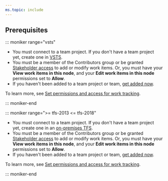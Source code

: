 ```yaml
---
ms.topic: include
---
```



## Prerequisites

::: moniker range="vsts"

* You must connect to a team project. If you don't have a team project yet, create one in [VSTS](/vsts/organizations/accounts/set-up-vs). 
* You must be a member of the Contributors group or be granted [Stakeholder access](/vsts/organizations/security/get-started-stakeholder) to add or modify work items. Or, you must have your **View work items in this node**, and your **Edit work items in this node** permissions set to **Allow**. 
* If you haven't been added to a team project or team, [get added now](/vsts/organizations/accounts/add-account-users-assign-access-levels). 

To learn more, see [Set permissions and access for work tracking](/vsts/organizations/security/set-permissions-access-work-tracking).


::: moniker-end

::: moniker range=">= tfs-2013 <= tfs-2018"

* You must connect to a team project. If you don't have a team project yet, create one in an [on-premises TFS](/vsts/organizations/projects/create-project).
*  You must be a member of the Contributors group or be granted [Stakeholder access](/vsts/organizations/security/get-started-stakeholder) to add or modify work items. Or, you must have your **View work items in this node**, and your **Edit work items in this node** permissions set to **Allow**.  
* If you haven't been added to a team project or team, [get added now](/vsts/organizations/security/add-users-team-project). 

To learn more, see [Set permissions and access for work tracking](/vsts/organizations/security/set-permissions-access-work-tracking). 


::: moniker-end 




